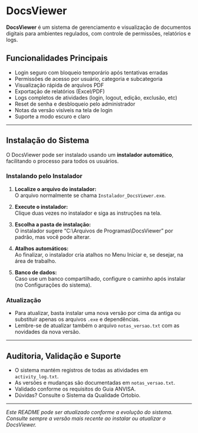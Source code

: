 ﻿# DocsViewer 

**DocsViewer** é um sistema de gerenciamento e visualização de documentos digitais para ambientes regulados, com controle de permissões, relatórios e logs. 

## Funcionalidades Principais

- Login seguro com bloqueio temporário após tentativas erradas
- Permissões de acesso por usuário, categoria e subcategoria
- Visualização rápida de arquivos PDF
- Exportação de relatórios (Excel/PDF)
- Logs completos de atividades (login, logout, edição, exclusão, etc)
- Reset de senha e desbloqueio pelo administrador
- Notas da versão visíveis na tela de login
- Suporte a modo escuro e claro

---

## **Instalação do Sistema**

O DocsViewer pode ser instalado usando um **instalador automático**, facilitando o processo para todos os usuários.

### **Instalando pelo Instalador**

1. **Localize o arquivo do instalador:**  
   O arquivo normalmente se chama `Instalador_DocsViewer.exe`.

2. **Execute o instalador:**  
   Clique duas vezes no instalador e siga as instruções na tela.

3. **Escolha a pasta de instalação:**  
   O instalador sugere “C:\Arquivos de Programas\DocsViewer” por padrão, mas você pode alterar.

4. **Atalhos automáticos:**  
   Ao finalizar, o instalador cria atalhos no Menu Iniciar e, se desejar, na área de trabalho.

5. **Banco de dados:**  
   Caso use um banco compartilhado, configure o caminho após instalar (no Configurações do sistema).

### **Atualização**

- Para atualizar, basta instalar uma nova versão por cima da antiga ou substituir apenas os arquivos `.exe` e dependências.
- Lembre-se de atualizar também o arquivo `notas_versao.txt` com as novidades da nova versão.
---

## Auditoria, Validação e Suporte

- O sistema mantém registros de todas as atividades em `activity_log.txt`.
- As versões e mudanças são documentadas em `notas_versao.txt`.
- Validado conforme os requisitos do Guia ANVISA.
- Dúvidas? Consulte o Sistema da Qualidade Ortobio.

---

*Este README pode ser atualizado conforme a evolução do sistema. Consulte sempre a versão mais recente ao instalar ou atualizar o DocsViewer.*
